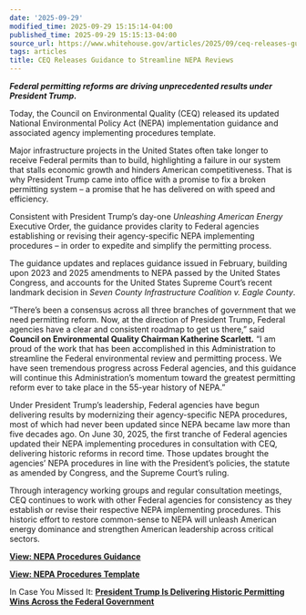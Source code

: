 ```yaml
---
date: '2025-09-29'
modified_time: 2025-09-29 15:15:14-04:00
published_time: 2025-09-29 15:15:13-04:00
source_url: https://www.whitehouse.gov/articles/2025/09/ceq-releases-guidance-to-streamline-nepa-reviews/
tags: articles
title: CEQ Releases Guidance to Streamline NEPA Reviews
---
```

 
***Federal permitting reforms are driving unprecedented results under
President Trump.***

Today, the Council on Environmental Quality (CEQ) released its updated
National Environmental Policy Act (NEPA) implementation guidance and
associated agency implementing procedures template.

  
Major infrastructure projects in the United States often take longer to
receive Federal permits than to build, highlighting a failure in our
system that stalls economic growth and hinders American competitiveness.
That is why President Trump came into office with a promise to fix a
broken permitting system – a promise that he has delivered on with speed
and efficiency.

  
Consistent with President Trump’s day-one *Unleashing American Energy*
Executive Order, the guidance provides clarity to Federal agencies
establishing or revising their agency-specific NEPA implementing
procedures – in order to expedite and simplify the permitting process.

  
The guidance updates and replaces guidance issued in February, building
upon 2023 and 2025 amendments to NEPA passed by the United States
Congress, and accounts for the United States Supreme Court’s recent
landmark decision in *Seven County Infrastructure Coalition v. Eagle
County*.

  
“There’s been a consensus across all three branches of government that
we need permitting reform. Now, at the direction of President Trump,
Federal agencies have a clear and consistent roadmap to get us there,”
said **Council on Environmental Quality Chairman Katherine Scarlett.**
“I am proud of the work that has been accomplished in this
Administration to streamline the Federal environmental review and
permitting process. We have seen tremendous progress across Federal
agencies, and this guidance will continue this Administration’s momentum
toward the greatest permitting reform ever to take place in the 55-year
history of NEPA.”

  
Under President Trump’s leadership, Federal agencies have begun
delivering results by modernizing their agency-specific NEPA procedures,
most of which had never been updated since NEPA became law more than
five decades ago. On June 30, 2025, the first tranche of Federal
agencies updated their NEPA implementing procedures in consultation with
CEQ, delivering historic reforms in record time. Those updates brought
the agencies’ NEPA procedures in line with the President’s policies, the
statute as amended by Congress, and the Supreme Court’s ruling.

  
Through interagency working groups and regular consultation meetings,
CEQ continues to work with other Federal agencies for consistency as
they establish or revise their respective NEPA implementing procedures.
This historic effort to restore common-sense to NEPA will unleash
American energy dominance and strengthen American leadership across
critical sectors.

[**View: NEPA Procedures
Guidance**](https://ceq.doe.gov/docs/ceq-regulations-and-guidance/Agency-NEPA-Implementation-Guidance.pdf)

[**View: NEPA Procedures
Template**](https://ceq.doe.gov/docs/ceq-regulations-and-guidance/Appendix-1-Agency-NEPA-Procedures-Template.pdf)

In Case You Missed It: **[President Trump Is Delivering Historic
Permitting Wins Across the Federal
Government](https://www.whitehouse.gov/fact-sheets/2025/06/fact-sheet-president-trump-is-delivering-historic-permitting-wins-across-the-federal-government/)**
